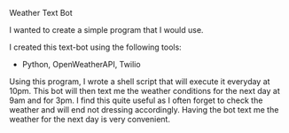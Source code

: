 Weather Text Bot

I wanted to create a simple program that I would use. 

I created this text-bot using the following tools:

- Python, OpenWeatherAPI, Twilio 

Using this program, I wrote a shell script that will execute it everyday at 10pm. This bot will then text me the weather conditions for the next day at 9am and for 3pm. I find this quite useful as I often forget to check the weather and will end not dressing accordingly. Having the bot text me the weather for the next day is very convenient.



